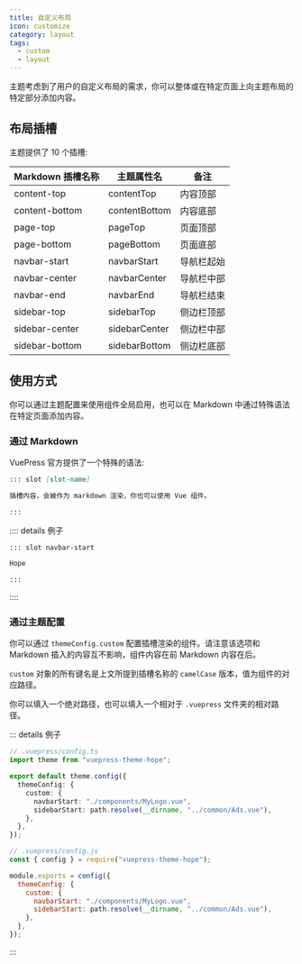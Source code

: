 ```yaml
---
title: 自定义布局
icon: customize
category: layout
tags:
  - custom
  - layout
---
```


主题考虑到了用户的自定义布局的需求，你可以整体或在特定页面上向主题布局的特定部分添加内容。

## 布局插槽

主题提供了 10 个插槽:

| Markdown 插槽名称 | 主题属性名    | 备注       |
| ----------------- | ------------- | ---------- |
| content-top       | contentTop    | 内容顶部   |
| content-bottom    | contentBottom | 内容底部   |
| page-top          | pageTop       | 页面顶部   |
| page-bottom       | pageBottom    | 页面底部   |
| navbar-start      | navbarStart   | 导航栏起始 |
| navbar-center     | navbarCenter  | 导航栏中部 |
| navbar-end        | navbarEnd     | 导航栏结束 |
| sidebar-top       | sidebarTop    | 侧边栏顶部 |
| sidebar-center    | sidebarCenter | 侧边栏中部 |
| sidebar-bottom    | sidebarBottom | 侧边栏底部 |

## 使用方式

你可以通过主题配置来使用组件全局启用，也可以在 Markdown 中通过特殊语法在特定页面添加内容。

### 通过 Markdown

VuePress 官方提供了一个特殊的语法:

```md
::: slot [slot-name]

插槽内容，会被作为 markdown 渲染，你也可以使用 Vue 组件。

:::
```

:::: details 例子

```md
::: slot navbar-start

Hope

:::
```

::::

### 通过主题配置

你可以通过 `themeConfig.custom` 配置插槽渲染的组件。请注意该选项和 Markdown 插入的内容互不影响，组件内容在前 Markdown 内容在后。

`custom` 对象的所有键名是上文所提到插槽名称的 `camelCase` 版本，值为组件的对应路径。

你可以填入一个绝对路径，也可以填入一个相对于 `.vuepress` 文件夹的相对路径。

::: details 例子

<CodeGroup>
<CodeGroupItem title="ts">

```ts
// .vuepress/config.ts
import theme from "vuepress-theme-hope";

export default theme.config({
  themeConfig: {
    custom: {
      navbarStart: "./components/MyLogo.vue",
      sidebarStart: path.resolve(__dirname, "../common/Ads.vue"),
    },
  },
});
```

</CodeGroupItem>

<CodeGroupItem title="js">

```js
// .vuepress/config.js
const { config } = require("vuepress-theme-hope");

module.exports = config({
  themeConfig: {
    custom: {
      navbarStart: "./components/MyLogo.vue",
      sidebarStart: path.resolve(__dirname, "../common/Ads.vue"),
    },
  },
});
```

</CodeGroupItem>
</CodeGroup>

:::
